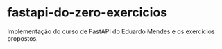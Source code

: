 # fastapi-do-zero-exercicios
Implementação do curso de FastAPI do Eduardo Mendes e os exercícios propostos.
